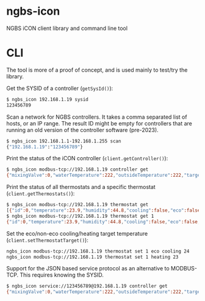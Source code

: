 # ngbs-icon
NGBS iCON client library and command line tool

# CLI

The tool is more of a proof of concept, and is used mainly to test/try the library.

Get the SYSID of a controller (`getSysId()`):

```bash
$ ngbs_icon 192.168.1.19 sysid
123456789
```

Scan a network for NGBS controllers. It takes a comma separated list of hosts, or an IP range. The result ID
might be empty for controllers that are running an old version of the controller software (pre-2023).

```bash
$ ngbs_icon 192.168.1.1-192.168.1.255 scan
{"192.168.1.19":"123456789"}
```

Print the status of the iCON controller (`client.getController()`):

```bash
$ ngbs_icon modbus-tcp://192.168.1.19 controller get
{"mixingValve":0,"waterTemperature":222,"outsideTemperature":222,"targetWaterTemperature":45}
```

 Print the status of all thermostats and a specific thermostat (`client.getThermostats()`):

```bash
$ ngbs_icon modbus-tcp://192.168.1.19 thermostat get
[{"id":0,"temperature":23.9,"humidity":44.8,"cooling":false,"eco":false,"target":23.1,"targets":{"heating":23.1,"cooling":27,"ecoHeating":17,"ecoCooling":27},"valve":false},{"id":1,"temperature":23.9,"humidity":44.9,"cooling":false,"eco":false,"target":23,"targets":{"heating":23,"cooling":26,"ecoHeating":17,"ecoCooling":29},"valve":false}]
$ ngbs_icon modbus-tcp://192.168.1.19 thermostat get 1
{"id":0,"temperature":23.9,"humidity":44.8,"cooling":false,"eco":false,"target":23.1,"targets":{"heating":23.1,"cooling":27,"ecoHeating":17,"ecoCooling":27},"valve":false}
```

Set the eco/non-eco cooling/heating target temperature (`client.setThermostatTarget()`):

```bash
ngbs_icon modbus-tcp://192.168.1.19 thermostat set 1 eco cooling 24
ngbs_icon modbus-tcp://192.168.1.19 thermostat set 1 heating 23
```

Support for the JSON based service protocol as an alternative to MODBUS-TCP. This requires knowing the SYSID.

```bash
$ ngbs_icon service://123456789@192.168.1.19 controller get
{"mixingValve":0,"waterTemperature":222,"outsideTemperature":222,"targetWaterTemperature":45}
```
